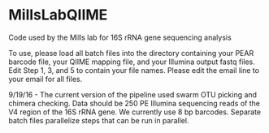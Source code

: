 # MillsLabQIIME
Code used by the Mills lab for 16S rRNA gene sequencing analysis

To use, please load all batch files into the directory containing your PEAR barcode file, your QIIME mapping file, and your Illumina output fastq files.  Edit Step 1, 3, and 5 to contain your file names.  Please edit the email line to your email for all files.

9/19/16 - The current version of the pipeline used swarm OTU picking and chimera checking.  Data should be 250 PE Illumina sequencing reads of the V4 region of the 16S rRNA gene.  We currently use 8 bp barcodes. Separate batch files parallelize steps that can be run in parallel.
